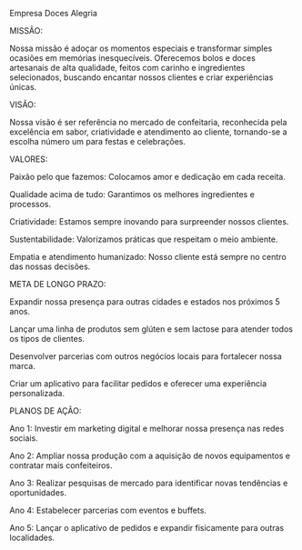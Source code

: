 Empresa Doces Alegria

MISSÃO:

Nossa missão é adoçar os momentos especiais e transformar simples ocasiões em memórias inesquecíveis. Oferecemos bolos e doces artesanais de alta qualidade, feitos com carinho e ingredientes selecionados, buscando encantar nossos clientes e criar  experiências únicas.

VISÃO:

Nossa visão é ser referência no mercado de confeitaria, reconhecida pela excelência em sabor, criatividade e atendimento ao cliente, tornando-se a escolha número um para festas e celebrações.

VALORES:

Paixão pelo que fazemos: Colocamos amor e dedicação em cada receita.

Qualidade acima de tudo: Garantimos os melhores ingredientes e processos.

Criatividade: Estamos sempre inovando para surpreender nossos clientes.

Sustentabilidade: Valorizamos práticas que respeitam o meio ambiente.

Empatia e atendimento humanizado: Nosso cliente está sempre no centro das nossas decisões.

META DE LONGO PRAZO:

Expandir nossa presença para outras cidades e estados nos próximos 5 anos.

Lançar uma linha de produtos sem glúten e sem lactose para atender todos os tipos de clientes.

Desenvolver parcerias com outros negócios locais para fortalecer nossa marca.

Criar um aplicativo para facilitar pedidos e oferecer uma experiência personalizada.

PLANOS DE AÇÃO:

Ano 1: Investir em marketing digital e melhorar nossa presença nas redes sociais.

Ano 2: Ampliar nossa produção com a aquisição de novos equipamentos e contratar mais confeiteiros.

Ano 3: Realizar pesquisas de mercado para identificar novas tendências e oportunidades.

Ano 4: Estabelecer parcerias com eventos e buffets.

Ano 5: Lançar o aplicativo de pedidos e expandir fisicamente para outras localidades.
